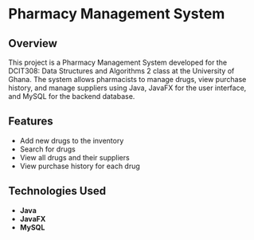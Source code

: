 # Pharmacy Management System

## Overview

This project is a Pharmacy Management System developed for the DCIT308: Data Structures and Algorithms 2 class at the University of Ghana. The system allows pharmacists to manage drugs, view purchase history, and manage suppliers using Java, JavaFX for the user interface, and MySQL for the backend database.

## Features

- Add new drugs to the inventory
- Search for drugs
- View all drugs and their suppliers
- View purchase history for each drug

## Technologies Used

- **Java**
- **JavaFX**
- **MySQL**
